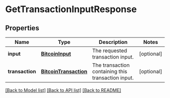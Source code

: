 # GetTransactionInputResponse

## Properties
Name | Type | Description | Notes
------------ | ------------- | ------------- | -------------
**input** | [**BitcoinInput**](BitcoinInput.md) | The requested transaction input. | [optional] 
**transaction** | [**BitcoinTransaction**](BitcoinTransaction.md) | The transaction containing this transaction input. | [optional] 

[[Back to Model list]](../README.md#documentation-for-models) [[Back to API list]](../README.md#documentation-for-api-endpoints) [[Back to README]](../README.md)


